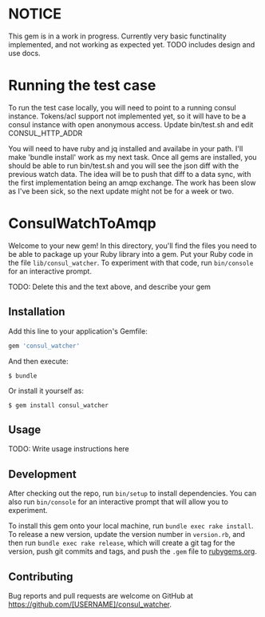 # NOTICE
This gem is in a work in progress.  Currently very basic functinality implemented, and not working as expected yet.  TODO includes design and use docs.

# Running the test case

To run the test case locally, you will need to point to a running consul instance.  Tokens/acl support not implemented yet, so it will have to be a consul instance with open anonymous access.  Update bin/test.sh and edit CONSUL_HTTP_ADDR

You will need to have ruby and jq installed and availabe in your path.  I'll make 'bundle install' work as my next task.  Once all gems are installed, you should be able to run bin/test.sh and you will see the json diff with the previous watch data.  The idea will be to push that diff to a data sync, with the first implementation being an amqp exchange.  The work has been slow as I've been sick, so the next update might not be for a week or two.

# ConsulWatchToAmqp

Welcome to your new gem! In this directory, you'll find the files you need to be able to package up your Ruby library into a gem. Put your Ruby code in the file `lib/consul_watcher`. To experiment with that code, run `bin/console` for an interactive prompt.

TODO: Delete this and the text above, and describe your gem

## Installation

Add this line to your application's Gemfile:

```ruby
gem 'consul_watcher'
```

And then execute:

    $ bundle

Or install it yourself as:

    $ gem install consul_watcher

## Usage

TODO: Write usage instructions here

## Development

After checking out the repo, run `bin/setup` to install dependencies. You can also run `bin/console` for an interactive prompt that will allow you to experiment.

To install this gem onto your local machine, run `bundle exec rake install`. To release a new version, update the version number in `version.rb`, and then run `bundle exec rake release`, which will create a git tag for the version, push git commits and tags, and push the `.gem` file to [rubygems.org](https://rubygems.org).

## Contributing

Bug reports and pull requests are welcome on GitHub at https://github.com/[USERNAME]/consul_watcher.

